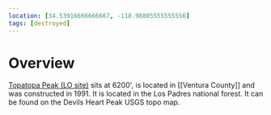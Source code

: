 ```yaml
---
location: [34.53916666666667, -118.98805555555556]
tags: [destroyed]
---
```


# Overview

[Topatopa Peak (LO site)](http://www.peakbagging.com/CALookoutPhotos/Topatopa.html) sits at 6200', is located in [[Ventura County]] and was constructed in 1991. It is located in the Los Padres national forest. It can be found on the Devils Heart Peak USGS topo map.

